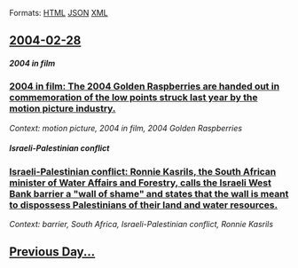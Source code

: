
Formats: [HTML](2004/02/28/index.html)  [JSON](2004/02/28/index.json)  [XML](2004/02/28/index.xml)  

## [2004-02-28](/news/2004/02/28/index.md)

##### 2004 in film
### [ 2004 in film: The 2004 Golden Raspberries are handed out in commemoration of the low points struck last year by the motion picture industry. ](/news/2004/02/28/2004-in-film-the-2004-golden-raspberries-are-handed-out-in-commemoration-of-the-low-points-struck-last-year-by-the-motion-picture-industry.md)
_Context: motion picture, 2004 in film, 2004 Golden Raspberries_

##### Israeli-Palestinian conflict
### [ Israeli-Palestinian conflict: Ronnie Kasrils, the South African minister of Water Affairs and Forestry, calls the Israeli West Bank barrier a "wall of shame" and states that the wall is meant to dispossess Palestinians of their land and water resources. ](/news/2004/02/28/israeli-palestinian-conflict-ronnie-kasrils-the-south-african-minister-of-water-affairs-and-forestry-calls-the-israeli-west-bank-barrier.md)
_Context: barrier, South Africa, Israeli-Palestinian conflict, Ronnie Kasrils_

## [Previous Day...](/news/2004/02/27/index.md)

